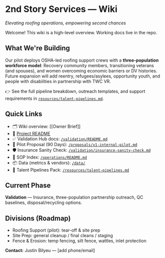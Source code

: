 # 2nd Story Services — Wiki
*Elevating roofing operations, empowering second chances*

Welcome! This wiki is a high-level overview. Working docs live in the repo.

## What We're Building
Our pilot deploys OSHA-led roofing support crews with a **three-population workforce model**: Recovery community members, transitioning veterans (and spouses), and women overcoming economic barriers or DV histories. Future expansion will add reentry, refugees/asylees, opportunity youth, and people with disabilities in partnership with TWC VR.

👉 See the full pipeline breakdown, outreach templates, and support requirements in [`resources/talent-pipelines.md`](../blob/main/resources/talent-pipelines.md).

## Quick Links
- 🗂️ Wiki overview: [[Owner Brief]]
- 🧭 [Project README](https://github.com/justindbilyeu/2ndStory-Services#readme)
- ✅ Validation Hub docs: [`/validation/README.md`](https://github.com/justindbilyeu/2ndStory-Services/blob/main/validation/README.md)
- 📄 Pilot Proposal (90 Days): [`/proposals/v1-internal-pilot.md`](https://github.com/justindbilyeu/2ndStory-Services/blob/main/proposals/v1-internal-pilot.md)
- 🛡️ Insurance Sanity Check: [`/validation/insurance-sanity-check.md`](https://github.com/justindbilyeu/2ndStory-Services/blob/main/validation/insurance-sanity-check.md)
- 🧰 SOP Index: [`/operations/README.md`](https://github.com/justindbilyeu/2ndStory-Services/blob/main/operations/README.md)
- 📦 Data (metrics & vendors): [`/data/`](https://github.com/justindbilyeu/2ndStory-Services/tree/main/data)
- 👥 Talent Pipelines Pack: [`/resources/talent-pipelines.md`](https://github.com/justindbilyeu/2ndStory-Services/blob/main/resources/talent-pipelines.md)

## Current Phase
**Validation** — Insurance, three-population partnership outreach, QC baselines, disposal/recycling options.

## Divisions (Roadmap)
- Roofing Support (pilot): tear-off & site prep
- Site Prep: general cleanup / final cleans / staging
- Fence & Erosion: temp fencing, silt fence, wattles, inlet protection

**Contact:** Justin Bilyeu — [add phone/email]
